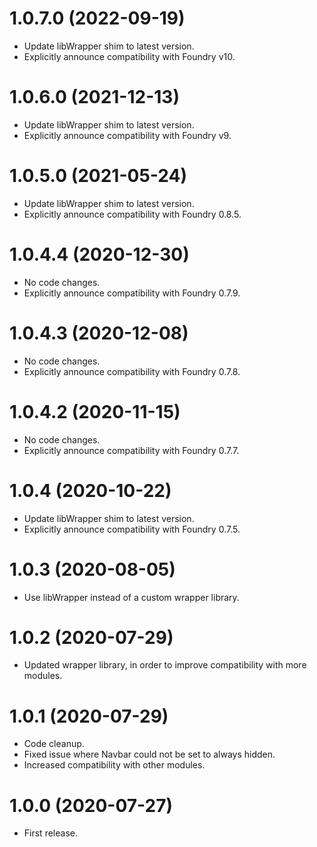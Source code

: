 # 1.0.7.0 (2022-09-19)

- Update libWrapper shim to latest version.
- Explicitly announce compatibility with Foundry v10.

# 1.0.6.0 (2021-12-13)

- Update libWrapper shim to latest version.
- Explicitly announce compatibility with Foundry v9.

# 1.0.5.0 (2021-05-24)

- Update libWrapper shim to latest version.
- Explicitly announce compatibility with Foundry 0.8.5.

# 1.0.4.4 (2020-12-30)

- No code changes.
- Explicitly announce compatibility with Foundry 0.7.9.

# 1.0.4.3 (2020-12-08)

- No code changes.
- Explicitly announce compatibility with Foundry 0.7.8.

# 1.0.4.2 (2020-11-15)

- No code changes.
- Explicitly announce compatibility with Foundry 0.7.7.

# 1.0.4 (2020-10-22)

- Update libWrapper shim to latest version.
- Explicitly announce compatibility with Foundry 0.7.5.

# 1.0.3 (2020-08-05)

- Use libWrapper instead of a custom wrapper library.

# 1.0.2 (2020-07-29)

- Updated wrapper library, in order to improve compatibility with more modules.

# 1.0.1 (2020-07-29)

- Code cleanup.
- Fixed issue where Navbar could not be set to always hidden.
- Increased compatibility with other modules.

# 1.0.0 (2020-07-27)

- First release.